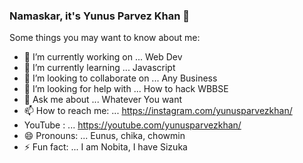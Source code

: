 ### Namaskar, it's Yunus Parvez Khan 👋

Some things you may want to know about me:

- 🔭 I’m currently working on ... Web Dev
- 🌱 I’m currently learning ... Javascript
- 👯 I’m looking to collaborate on ... Any Business
- 🤔 I’m looking for help with ... How to hack WBBSE
- 💬 Ask me about ... Whatever You want 
- 📫 How to reach me: ... https://instagram.com/yunusparvezkhan/
- 	 YouTube : ... https://youtube.com/yunusparvezkhan/
- 😄 Pronouns: ... Eunus, chika, chowmin
- ⚡ Fun fact: ... I am Nobita, I have Sizuka

